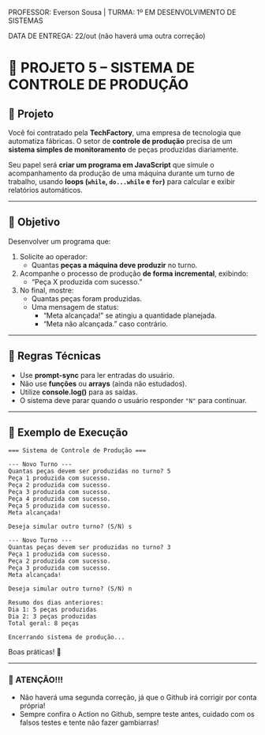 PROFESSOR: Everson Sousa | TURMA: 1º EM DESENVOLVIMENTO DE SISTEMAS

DATA DE ENTREGA: 22/out (não haverá uma outra correção)

# 💼 PROJETO 5 – SISTEMA DE CONTROLE DE PRODUÇÃO

## 🏢 Projeto

Você foi contratado pela **TechFactory**, uma empresa de tecnologia que automatiza fábricas. O setor de **controle de produção** precisa de um **sistema simples de monitoramento** de peças produzidas diariamente.

Seu papel será **criar um programa em JavaScript** que simule o acompanhamento da produção de uma máquina durante um turno de trabalho, usando **loops (`while`, `do...while` e `for`)** para calcular e exibir relatórios automáticos.

---

## 🎯 Objetivo

Desenvolver um programa que:

1. Solicite ao operador:
    - Quantas **peças a máquina deve produzir** no turno.
2. Acompanhe o processo de produção **de forma incremental**, exibindo:
    - “Peça X produzida com sucesso.”
3. No final, mostre:
    - Quantas peças foram produzidas.
    - Uma mensagem de status:
        - “Meta alcançada!” se atingiu a quantidade planejada.
        - “Meta não alcançada.” caso contrário.

---

## 🧠 Regras Técnicas

- Use **prompt-sync** para ler entradas do usuário.
- Não use **funções** ou **arrays** (ainda não estudados).
- Utilize **console.log()** para as saídas.
- O sistema deve parar quando o usuário responder `"N"` para continuar.

---

## 🧩 Exemplo de Execução

```
=== Sistema de Controle de Produção ===

--- Novo Turno ---
Quantas peças devem ser produzidas no turno? 5
Peça 1 produzida com sucesso.
Peça 2 produzida com sucesso.
Peça 3 produzida com sucesso.
Peça 4 produzida com sucesso.
Peça 5 produzida com sucesso.
Meta alcançada!

Deseja simular outro turno? (S/N) s

--- Novo Turno ---
Quantas peças devem ser produzidas no turno? 3
Peça 1 produzida com sucesso.
Peça 2 produzida com sucesso.
Peça 3 produzida com sucesso.
Meta alcançada!

Deseja simular outro turno? (S/N) n

Resumo dos dias anteriores:
Dia 1: 5 peças produzidas
Dia 2: 3 peças produzidas
Total geral: 8 peças

Encerrando sistema de produção...

```
Boas práticas! 🤙

---

### 📌 ATENÇÃO!!!
- Não haverá uma segunda correção, já que o Github irá corrigir por conta própria!
- Sempre confira o Action no Github, sempre teste antes, cuidado com os falsos testes e tente não fazer gambiarras!